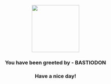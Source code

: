 <p align="center">
            <img src="https://raw.githubusercontent.com/PokeAPI/sprites/master/sprites/pokemon/411.png" width="150" height="150">
          </p>
          <h3 align="center">You have been greeted by - <b>BASTIODON</b></h3>
          <h3 align="center">Have a nice day!</h3>
